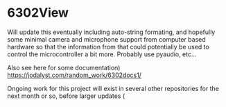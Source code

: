 # 6302View

Will update this eventually including auto-string formating, and hopefully some minimal camera and microphone support from computer based hardware so that the information from that could potentially be used to control the microcontroller a bit more.  Probably use pyaudio, etc...

Also see here for some documentation)
https://jodalyst.com/random_work/6302docs1/

Ongoing work for this project will exist in several other repositories for the next month or so, before larger updates (
